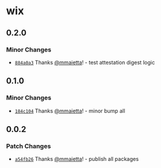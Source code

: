 # wix

## 0.2.0

### Minor Changes

- [`884a0a3`](https://github.com/electron-userland/electron-builder-binaries/commit/884a0a34dad37691e2f4c751720ebe74f4be919c) Thanks [@mmaietta](https://github.com/mmaietta)! - test attestation digest logic

## 0.1.0

### Minor Changes

- [`184c104`](https://github.com/electron-userland/electron-builder-binaries/commit/184c1042da36468d3b320dad1cdc2dfe3f3057b5) Thanks [@mmaietta](https://github.com/mmaietta)! - minor bump all

## 0.0.2

### Patch Changes

- [`a54fb26`](https://github.com/electron-userland/electron-builder-binaries/commit/a54fb267a8d3347c7970910b95d89183ac0dba90) Thanks [@mmaietta](https://github.com/mmaietta)! - publish all packages
